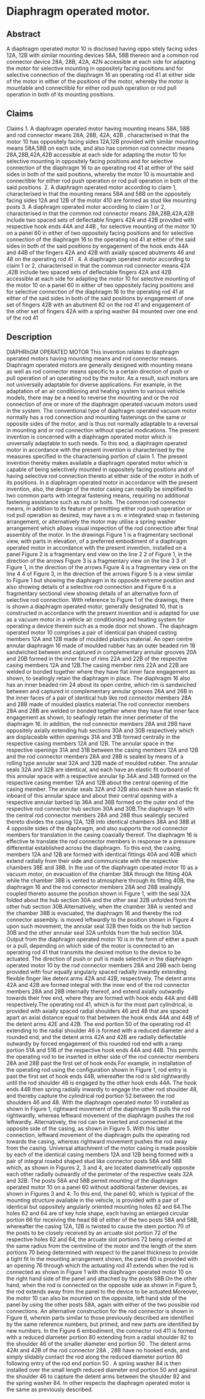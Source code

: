 # Diaphragm operated motor.

## Abstract
A diaphragm operated motor 10 is disclosed having oppo sitely facing sides 12A, 12B with similar mounting devices 58A, 58B thereon and a common rod connector device 28A, 28B, 42A, 42N accessible at each side for adapting the motor for selective mounting in oppositely facing positions and for selective connection of the diaphragm 16 an operating rod 41 at either side of the motor in either of the positions of the motor, whereby the motor is mountable and connectible for either rod push operation or rod pull operation in both of its mounting positions.

## Claims
Claims 1. A diaphragm operated motor having mounting means 58A, 58B and rod connector means 28A, 28B, 42A, 42B , characterised in that the motor 10 has oppositely facing sides 12A,12B provided with similar mounting means 58A,58B on each side, and also has common rod connector means 28A,28B,42A,42B accessible at each side for adapting the motor 10 for selective mounting in oppositely facing positions and for selective connection of the diaphragm 16 to an operating rod 41 at either of the said sides in both of the said positions, whereby the motor 10 is mountable and connectible for either rod push operation or rod pull operation in both of the said positions. 2. A diaphragm operated motor according to claim 1, characterised in that the mounting means 58A and 58B on the oppositely facing sides 12A and 12B of the motor 410 are formed as stud like mounting posts 3. A diaphragm operated motor according to claim 1 or 2, characterised in that the common rod connector means 28A,28B,42A,42B include two spaced sets of deflectable fingers 42A and 42B provided with respective hook ends 44A and 44B , for selective mounting of the motor 10 on a panel 60 in either of two oppositely facing positions and for selective connection of the diaphragm 16 to the operating rod 41 at either of the said sides in both of the said positions by engagement of the hook ends 44A and 44B of the fingers 42A and 42B with axially spaced abutments 46 and 48 on the operating rod 41 . 4. A diaphragm operated motor according to claim 1 or 2, characterised in that the common rod connector means 42A ,42B include two spaced sets of deflectable fingers 42A and 42B accessible at each side for adapting the motor 10 for selective mounting of the motor 10 on a panel 60 in either of two oppositely facing positions and for selective connection of the diaphragm 16 to the operating rod 41 at either of the said sides in both of the said positions by engagement of one set of fingers 42B with an abutment 82 on the rod 41 and engagement of the other set of fingers 42A with a spring washer 84 mounted over one end of the rod 41

## Description
DIAPHRhGM OPERATED MOTOR This invention relates to diaphragm operated motors having mounting means and rod connector means. Diaphragm operated motors are generally designed with mounting means as well as rod connector means specific to a certain direction of push or pull operation of an operating rod by the motor. As a result, such motors are not universally adaptable for diverse applications. For example, in the adaptation of an air conditioning and heating system to various vehicle models, there may be a need to reverse the mounting and or the rod connection of one or more of the diaphragm operated vacuum motors used in the system. The conventional type of diaphragm operated vacuum motor normally has a rod connection and mounting fastenings on the same or opposite sides of the motor, and is thus not normally adaptable to a reversal in mounting and or rod connection without special modications. The present invention is concerned with a diaphragm operated motor which is universally adaptable to such needs. To this end, a diaphragm operated motor in accordance with the present invention is characterised by the measures specified in the characterising portion of claim 1. The present invention thereby makes available a diaphragm operated motor which is capable of being selectively mounted in oppositely facing positions and of having selective rod connection thereto at either side of the motor in both of its positions. In a diaphragm operated motor in accordance with the present invention, also, the design of the motor casing can readily be simplified to two common parts with integral fastening means, requiring no additional fastening assistance such as nuts or bolts. The common rod connector means, in addition to its feature of permitting either rod push operation or rod pull operation as desired, may have a s m. e integrated snap in fastening arrangement, or alternatively the motor may utilise a spring washer arrangement which allows visual inspection of the rod connection after final assembly of the motor. In the drawings Figure 1 is a fragmentary sectional view, with parts in elevation, of a preferred embodiment of a diaphragm operated motor in accordance with the present invention, installed on a panel Figure 2 is a fragmentary end view on the line 2 2 of Figure 1, in the direction of the arrows Figure 3 is a fragmentary view on the line 3 3 of Figure 1, in the direction of the arrows Figure 4 is a fragmentary view on the line 4 4 of Figure 3, in the direction of the arrows Figure 5 is a view similar to Figure 1 but showing the diaphragm in its opposite extreme position and also showing details of a selective rod connection and Figure 6 is a fragmentary sectional view showing details of an alternative form of selective rod connection. With reference to Figure 1 of the drawings, there is shown a diaphragm operated motor, generally designated 10, that is constructed in accordance with the present invention and is adapted for use as a vacuum motor in a vehicle air conditioning and heating system for operating a device therein such as a mode door not shown . The diaphragm operated motor 10 comprises a pair of identical pan shaped casting members 12A and 12B made of moulded plastics material. An open centre annular diaphragm 16 made of moulded rubber has an outer beaded rim 18 sandwiched between and captured in complementary annular grooves 20A and 20B formed in the inner face of rims 22A and 22B of the respective casing members 12A and 12B.The casing member rims 22A and 22B are welded or bonded together where they have flat inner face engagement as shown, to sealingly retain the diaphragm in place. The diaphragm 16 also has an inner beaded rim 24 about its open centre, which rim is sandwiched between and captured in complementary annular grooves 26A and 26B in the inner faces of a pair of identical hub like rod connector members 28A and 28B made of moulded plastics material.The rod connector members 28A and 28B are welded or bonded together where they have flat inner face engagement as shown, to seafingly retain the inner perimeter of the diaphragm 16. In addition, the rod connector members 28A and 28B have oppositely axially extending hub sections 30A and 30B respectively which are displaceable within openings 31A and 31B formed centrally in the respective casing members 12A and 12B. The annular space in the respective openings 31A and 31B between the casing members 12A and 12B and the rod connector members 28A and 28B is sealed by means of a rolling type annular seal 32A and 32B made of moulded rubber. The annular seals 32A and 32B are identical, and each have an elastic fit outboard of this annular space with a respective annular lip 34A and 34B formed on the respective casing member 12A and 12B about the central opening of the casing member. The annular seals 32A and 32B also each have an elastic fit inboard of this annular space and about their central opening with a respective annular barbed lip 36A and 36B formed on the outer end of the respective rod connector hub section 30A and 30B.The diaphragm 16 with the central rod connector members 28A and 28B thus sealingly secured thereto divides the casing 12A, 12B into identical chambers 38A and 38B at 4 opposite sides of the diaphragm, and also supports the rod connector members for translation in the casing coaxially thereof. The diaphragm 16 is effective te translate the rod connector members in response te a pressure differential established across the diaphragm. To this end, the casing members 12A and 12B are formed with identical fittings 40A and 40B which extend radially from their side and communicate with the respective chambers 38E and 38B. In the use of the diaphragm operated motor 10 as a vacuum motor, on evacuation of the chamber 38A through the fitting 40A while the chamber 38B is vented to atmosphere through its fitting 40B, the diaphragm 16 and the rod connector members 28A and 28B sealingly coupled thereto assume the position shown in Figure 1, with the seal 32A folded about the hub section 30A and the other seal 32B unfolded from the other hub section 30B.Alternatively, when the chamber 38A is vented and the chamber 38B is evacuated, the diaphragm 16 and thereby the rod connector assembly. is moved leftwardly to the position shown in Figure 4 upon such movement, the annular seal 32B then folds on the hub section 30B and the other annular seal 32A unfolds from the hub section 30A. Output from the diaphragm operated motor 10 is in the form of either a push or a pull, depending on which side of the motor is connected to an operating rod 41 that transmits the desired motion to the device to be actuated. The direction of push or pull is made selective in the diaphragm operated motor 10 by the rod connector members 28A and 28B each being provided with four equally angularly spaced radially inwardly extending flexible finger like detent arms 42A and 42B, respectively. The detent arms 42A and 42B are formed integral with the inner end of the rod connector members 28A and 28B internally thereof, and extend axially outwardly towards their free end, where they are formed with hook ends 44A and 44B respectively.The operating rod 41, which is for the most part cylindrical, is provided with axially spaced radial shoulders 46 and 48 that are spaced apart an axial distance equal to that between the hook ends 44A and 44B of the detent arms 42E and 42B. The end portion 50 of the operating rod 41 extending to the radial shoulder 46 is formed with a reduced diameter and a rounded end, and the detent arms 42A and 42B are radially deflectable outwardly by forced engagement of this rounded rod end with a ramp portion 51A and 51B of the respective hook ends 44A and 44B. This permits the operating rod to be inserted in either side of the rod connector members 28A and 28B past the first set of hook ends.For example, in installation of the operating rod using the configuration shown in Figure 1, rod entry is past the first set of hook ends 44B, whereafter the rod is slid rightwardly until the rod shoulder 46 is engaged by the other hook ends 44A. The hook ends 44B then spring radially inwardly to engage the other rod shoulder 48, and thereby capture the cylindrical rod portion 52 between the rod shoulders 46 and 48. With the diaphragm operated motor 10 installed as shown in Figure 1, rightward movement of the diaphragm 16 pulls the rod rightwardly, whereas leftward movement of the diaphragm pushes the rod leftwardly. Alternatively, the rod can be inserted and connected at the opposite side of the casing, as shown in Figure 5. With this latter connection, leftward movement of the diaphragm pulls the operating rod towards the casing, whereas rightward movement pushes the rod away from the casing. Universal attachment of the motor casing is made possible by each of the identical casing members 12A and 12B being formed with a pair of integral rosebd shaped stud like connector posts 58A and 58B which, as shown in Figures 2, 3 and 4, are located diammetrically opposite each other radially outwardly of the perimeter of the respective seals 32A and 32B. The posts 58A and 58B permit mounting of the diaphragm operated motor 10 on a panel 60 without additional fastener devices, as shown in Figures 3 and 4. To this end, the panel 60, which is typical of the mounting structure available in the vehicle, is provided with a pair of identical but oppositely angularly oriented mounting holes 62 and 64.The holes 62 and 64 are of key hole shape, each having an enlarged circular portion 66 for receiving the head 68 of either of the two posts 58A and 58B, whereafter the casing 12A, 12B is twisted to cause the stem portion 70 of the posts to be closely received by an arcuate slot portion 72 of the respective holes 62 and 64, the arcuate slot portions 72 being oriented at the same radius from the centreline of the motor and the length of the stem portions 70 being determined with respect to the panel thickness to provide a tight fit In the mounting arrangement shown, the panel 60 is provided with an opening 76 through which the actuating rod 41 extends when the rod is connected as shown in Figure 1 with the diaphragm operated motor 10 on the right hand side of the panel and attached by the posts 58B.On the other hand, when the rod is connected on the opposite side as shown in Figure 5, the rod extends away from the panel to the device to be actuated.Moreover, the motor 10 can also be mounted on the opposite, left hand side of the panel by using the other posts 58A, again with either of the two possible rod connections. An alternative construction for the rod connector is shown in Figure 6, wherein parts similar to those previously described are identified by the same reference numbers, but primed, and new parts are identified by new numbers. In the Figure 6 embodiment, the connector rod 411 is formed with a reduced diameter portion 80 extending from a radial shoulder 82 to the shoulder 46 of the smaller diameter end portion 50 . The detent arms 42At and 42B of the rod connector 28A , 28B have no hooked ends, and simply slidably contact the rod along the reduced diameter portion 80 following entry of the rod end portion 50 . A spring washer 84 is then installed over the small length reduced diameter end portion 50 and against the shoulder 46 to capture the detent arms between the shoulder 82 and the spring washer 84. In other respects the diaphragm operated motor is the same as previously described.